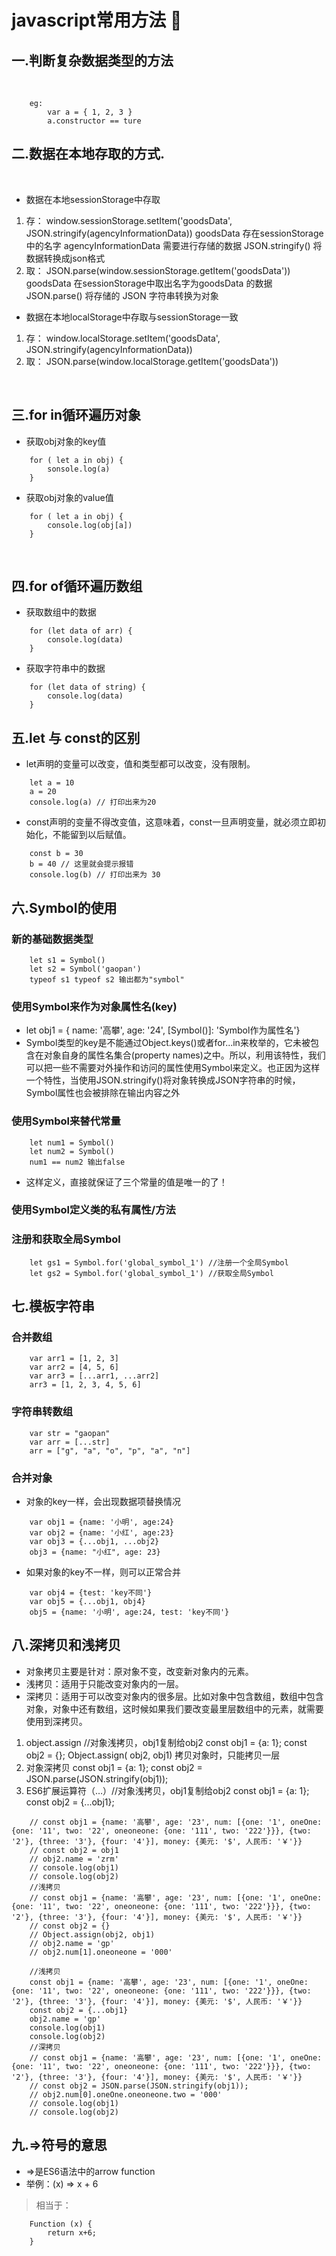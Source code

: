 # javascript常用方法 :basketball:

## ​一.判断复杂数据类型的方法
​
```
    eg: 
        var a = { 1, 2, 3 }
        a.constructor == ture
```

## ​二.数据在本地存取的方式.
​
* 数据在本地sessionStorage中存取
1. 存：
    window.sessionStorage.setItem('goodsData', JSON.stringify(agencyInformationData))
    goodsData 存在sessionStorage中的名字 
    agencyInformationData 需要进行存储的数据 
    JSON.stringify() 将数据转换成json格式
2. 取：
    JSON.parse(window.sessionStorage.getItem('goodsData'))
    goodsData 在sessionStorage中取出名字为goodsData 的数据
    JSON.parse() 将存储的 JSON 字符串转换为对象
* 数据在本地localStorage中存取与sessionStorage一致
1. 存：
    window.localStorage.setItem('goodsData', JSON.stringify(agencyInformationData))
2. 取：
    JSON.parse(window.localStorage.getItem('goodsData'))

​
## 三.for in循环遍历对象
* 获取obj对象的key值
```
    for ( let a in obj) {
        sonsole.log(a)
    }
```
* 获取obj对象的value值
```
    for ( let a in obj) {
        console.log(obj[a])
    }
```

​
## 四.for of循环遍历数组
* 获取数组中的数据
```
    for (let data of arr) {
        console.log(data)
    }
```
* 获取字符串中的数据
```
    for (let data of string) {
        console.log(data)
    }
```

## 五.let 与 const的区别
* let声明的变量可以改变，值和类型都可以改变，没有限制。
```
    let a = 10
    a = 20
    console.log(a) // 打印出来为20
```
* const声明的变量不得改变值，这意味着，const一旦声明变量，就必须立即初始化，不能留到以后赋值。
```
    const b = 30
    b = 40 // 这里就会提示报错
    console.log(b) // 打印出来为 30
```

## 六.Symbol的使用

### 新的基础数据类型
```
    let s1 = Symbol()
    let s2 = Symbol('gaopan')
    typeof s1 typeof s2 输出都为"symbol"
```

### 使用Symbol来作为对象属性名(key)
* let obj1 = { name: '高攀', age: '24', [Symbol()]: 'Symbol作为属性名'}
* Symbol类型的key是不能通过Object.keys()或者for...in来枚举的，它未被包含在对象自身的属性名集合(property names)之中。所以，利用该特性，我们可以把一些不需要对外操作和访问的属性使用Symbol来定义。也正因为这样一个特性，当使用JSON.stringify()将对象转换成JSON字符串的时候，Symbol属性也会被排除在输出内容之外

### 使用Symbol来替代常量
```
    let num1 = Symbol()
    let num2 = Symbol()
    num1 == num2 输出false
```
* 这样定义，直接就保证了三个常量的值是唯一的了！

### 使用Symbol定义类的私有属性/方法

### 注册和获取全局Symbol
```
    let gs1 = Symbol.for('global_symbol_1') //注册一个全局Symbol
    let gs2 = Symbol.for('global_symbol_1') //获取全局Symbol
```

## 七.模板字符串

### 合并数组
```
    var arr1 = [1, 2, 3]
    var arr2 = [4, 5, 6]
    var arr3 = [...arr1, ...arr2]
    arr3 = [1, 2, 3, 4, 5, 6]
```
### 字符串转数组
```
    var str = "gaopan"
    var arr = [...str]
    arr = ["g", "a", "o", "p", "a", "n"]
```

### 合并对象
* 对象的key一样，会出现数据项替换情况
```
    var obj1 = {name: '小明', age:24}
    var obj2 = {name: '小红', age:23}
    var obj3 = {...obj1, ...obj2}
    obj3 = {name: "小红", age: 23}
```
* 如果对象的key不一样，则可以正常合并
```
    var obj4 = {test: 'key不同'}
    var obj5 = {...obj1, obj4}
    obj5 = {name: '小明', age:24, test: 'key不同'}
```

## 八.深拷贝和浅拷贝
* 对象拷贝主要是针对：原对象不变，改变新对象内的元素。
* 浅拷贝：适用于只能改变对象内的一层。
* 深拷贝：适用于可以改变对象内的很多层。比如对象中包含数组，数组中包含对象，对象中还有数组，这时候如果我们要改变最里层数组中的元素，就需要使用到深拷贝。

1. object.assign //对象浅拷贝，obj1复制给obj2
	const obj1 = {a: 1};
	const obj2 = {};
	Object.assign( obj2, obj1)
	拷贝对象时，只能拷贝一层
2. 对象深拷贝
    const obj1 = {a: 1};
    const obj2 = JSON.parse(JSON.stringify(obj1));
3. ES6扩展运算符（…）//对象浅拷贝，obj1复制给obj2
    const obj1 = {a: 1};
    const obj2 = {...obj1};

```
    // const obj1 = {name: '高攀', age: '23', num: [{one: '1', oneOne: {one: '11', two: '22', oneoneone: {one: '111', two: '222'}}}, {two: '2'}, {three: '3'}, {four: '4'}], money: {美元: '$', 人民币: '￥'}}
    // const obj2 = obj1
    // obj2.name = 'zrm'
    // console.log(obj1)
    // console.log(obj2)
    //浅拷贝
    // const obj1 = {name: '高攀', age: '23', num: [{one: '1', oneOne: {one: '11', two: '22', oneoneone: {one: '111', two: '222'}}}, {two: '2'}, {three: '3'}, {four: '4'}], money: {美元: '$', 人民币: '￥'}}
    // const obj2 = {}
    // Object.assign(obj2, obj1)
    // obj2.name = 'gp'
    // obj2.num[1].oneoneone = '000'
    
    //浅拷贝
    const obj1 = {name: '高攀', age: '23', num: [{one: '1', oneOne: {one: '11', two: '22', oneoneone: {one: '111', two: '222'}}}, {two: '2'}, {three: '3'}, {four: '4'}], money: {美元: '$', 人民币: '￥'}}
    const obj2 = {...obj1}
    obj2.name = 'gp'
    console.log(obj1)
    console.log(obj2)
    //深拷贝
    // const obj1 = {name: '高攀', age: '23', num: [{one: '1', oneOne: {one: '11', two: '22', oneoneone: {one: '111', two: '222'}}}, {two: '2'}, {three: '3'}, {four: '4'}], money: {美元: '$', 人民币: '￥'}}
    // const obj2 = JSON.parse(JSON.stringify(obj1));
    // obj2.num[0].oneOne.oneoneone.two = '000'
    // console.log(obj1)
    // console.log(obj2)
```

## 九.=>符号的意思
* =>是ES6语法中的arrow function
* 举例：(x) => x + 6
> 相当于：
```
    Function (x) {
        return x+6;
    }
```


